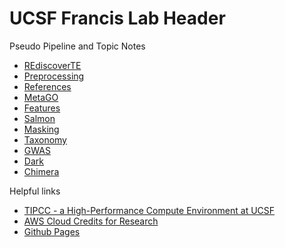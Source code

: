 #	UCSF Francis Lab Header

Pseudo Pipeline and Topic Notes
* [REdiscoverTE](docs/REdiscoverTE)
* [Preprocessing](docs/Preprocessing)
* [References](docs/References)
* [MetaGO](docs/MetaGO)
* [Features](docs/Features)
* [Salmon](docs/Salmon)
* [Masking](docs/Masking)
* [Taxonomy](docs/Taxonomy)
* [GWAS](docs/GWAS)
* [Dark](docs/Dark)
* [Chimera](docs/Chimera)


Helpful links
* [TIPCC - a High-Performance Compute Environment at UCSF](https://ucsf-ti.github.io/tipcc-web/index.html)
* [AWS Cloud Credits for Research](https://aws.amazon.com/research-credits/)
* [Github Pages](https://help.github.com/en/github/working-with-github-pages)

